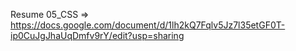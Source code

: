 Resume 05_CSS => https://docs.google.com/document/d/1lh2kQ7Fqlv5Jz7l35etGF0T-ip0CuJgJhaUqDmfv9rY/edit?usp=sharing
